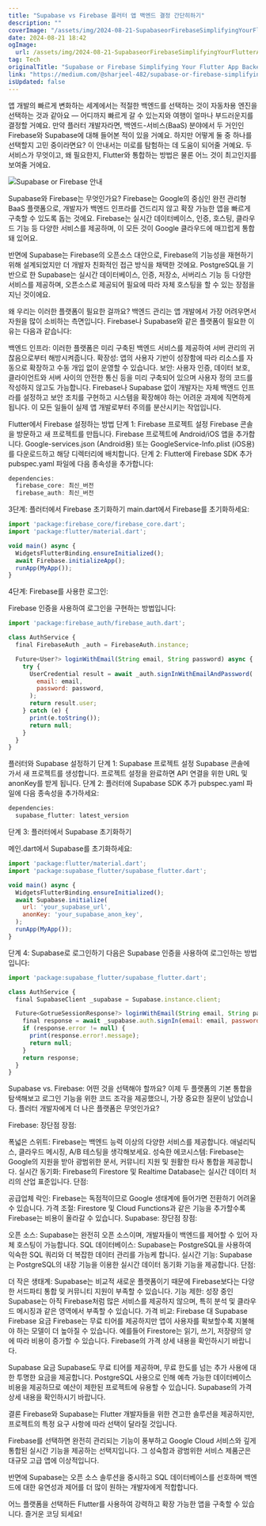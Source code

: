 ```yaml
---
title: "Supabase vs Firebase 플러터 앱 백엔드 결정 간단히하기"
description: ""
coverImage: "/assets/img/2024-08-21-SupabaseorFirebaseSimplifyingYourFlutterAppBackendDecision_0.png"
date: 2024-08-21 18:42
ogImage: 
  url: /assets/img/2024-08-21-SupabaseorFirebaseSimplifyingYourFlutterAppBackendDecision_0.png
tag: Tech
originalTitle: "Supabase or Firebase Simplifying Your Flutter App Backend Decision"
link: "https://medium.com/@sharjeel-482/supabase-or-firebase-simplifying-your-flutter-app-backend-decision-abbf20a86c26"
isUpdated: false
---
```



앱 개발의 빠르게 변화하는 세계에서는 적절한 백엔드를 선택하는 것이 자동차용 엔진을 선택하는 것과 같아요 — 어디까지 빠르게 갈 수 있는지와 여행이 얼마나 부드러운지를 결정할 거예요. 만약 플러터 개발자라면, 백엔드-서비스(BaaS) 분야에서 두 거인인 Firebase와 Supabase에 대해 들어본 적이 있을 거예요. 하지만 어떻게 둘 중 하나를 선택할지 고민 중이라면요? 이 안내서는 미로를 탐험하는 데 도움이 되어줄 거예요. 두 서비스가 무엇이고, 왜 필요한지, Flutter와 통합하는 방법은 물론 어느 것이 최고인지를 보여줄 거에요.

![Supabase or Firebase 안내](/assets/img/2024-08-21-SupabaseorFirebaseSimplifyingYourFlutterAppBackendDecision_0.png)

Supabase와 Firebase는 무엇인가요?
Firebase는 Google의 중심인 완전 관리형 BaaS 플랫폼으로, 개발자가 백엔드 인프라를 건드리지 않고 확장 가능한 앱을 빠르게 구축할 수 있도록 돕는 것에요. Firebase는 실시간 데이터베이스, 인증, 호스팅, 클라우드 기능 등 다양한 서비스를 제공하며, 이 모든 것이 Google 클라우드에 매끄럽게 통합돼 있어요.

반면에 Supabase는 Firebase의 오픈소스 대안으로, Firebase의 기능성을 재현하기 위해 설계되었지만 더 개발자 친화적인 접근 방식을 채택한 것에요. PostgreSQL을 기반으로 한 Supabase는 실시간 데이터베이스, 인증, 저장소, 서버리스 기능 등 다양한 서비스를 제공하며, 오픈소스로 제공되어 필요에 따라 자체 호스팅을 할 수 있는 장점을 지닌 것이에요.

<div class="content-ad"></div>

왜 우리는 이러한 플랫폼이 필요한 걸까요?
백엔드 관리는 앱 개발에서 가장 어려우면서 자원을 많이 소비하는 측면입니다. Firebase나 Supabase와 같은 플랫폼이 필요한 이유는 다음과 같습니다:

백엔드 인프라: 이러한 플랫폼은 미리 구축된 백엔드 서비스를 제공하여 서버 관리의 귀찮음으로부터 해방시켜줍니다.
확장성: 앱의 사용자 기반이 성장함에 따라 리소스를 자동으로 확장하고 수동 개입 없이 운영할 수 있습니다.
보안: 사용자 인증, 데이터 보호, 클라이언트와 서버 사이의 안전한 통신 등을 미리 구축되어 있으며 사용자 정의 코드를 작성하지 않고도 가능합니다.
Firebase나 Supabase 없이 개발자는 자체 백엔드 인프라를 설정하고 보안 조치를 구현하고 시스템을 확장해야 하는 어려운 과제에 직면하게 됩니다. 이 모든 일들이 실제 앱 개발로부터 주의를 분산시키는 작업입니다.

Flutter에서 Firebase 설정하는 방법
단계 1: Firebase 프로젝트 설정
Firebase 콘솔을 방문하고 새 프로젝트를 만듭니다.
Firebase 프로젝트에 Android/iOS 앱을 추가합니다.
Google-services.json (Android용) 또는 GoogleService-Info.plist (iOS용)를 다운로드하고 해당 디렉터리에 배치합니다.
단계 2: Flutter에 Firebase SDK 추가
pubspec.yaml 파일에 다음 종속성을 추가합니다:

```js
dependencies:
  firebase_core: 최신_버전
  firebase_auth: 최신_버전
```

<div class="content-ad"></div>

3단계: 플러터에서 Firebase 초기화하기
main.dart에서 Firebase를 초기화하세요:

```js
import 'package:firebase_core/firebase_core.dart';
import 'package:flutter/material.dart';

void main() async {
  WidgetsFlutterBinding.ensureInitialized();
  await Firebase.initializeApp();
  runApp(MyApp());
}
```

4단계: Firebase를 사용한 로그인:

Firebase 인증을 사용하여 로그인을 구현하는 방법입니다:

<div class="content-ad"></div>

```js
import 'package:firebase_auth/firebase_auth.dart';

class AuthService {
  final FirebaseAuth _auth = FirebaseAuth.instance;

  Future<User?> loginWithEmail(String email, String password) async {
    try {
      UserCredential result = await _auth.signInWithEmailAndPassword(
        email: email,
        password: password,
      );
      return result.user;
    } catch (e) {
      print(e.toString());
      return null;
    }
  }
}
```

플러터와 Supabase 설정하기
단계 1: Supabase 프로젝트 설정
Supabase 콘솔에 가서 새 프로젝트를 생성합니다.
프로젝트 설정을 완료하면 API 연결을 위한 URL 및 anonKey를 받게 됩니다.
단계 2: 플러터에 Supabase SDK 추가
pubspec.yaml 파일에 다음 종속성을 추가하세요:

```js
dependencies:
  supabase_flutter: latest_version
```

단계 3: 플러터에서 Supabase 초기화하기


<div class="content-ad"></div>

메인.dart에서 Supabase를 초기화하세요:

```js
import 'package:flutter/material.dart';
import 'package:supabase_flutter/supabase_flutter.dart';

void main() async {
  WidgetsFlutterBinding.ensureInitialized();
  await Supabase.initialize(
    url: 'your_supabase_url',
    anonKey: 'your_supabase_anon_key',
  );
  runApp(MyApp());
}
```

단계 4: Supabase로 로그인하기
다음은 Supabase 인증을 사용하여 로그인하는 방법입니다:

```js
import 'package:supabase_flutter/supabase_flutter.dart';

class AuthService {
  final SupabaseClient _supabase = Supabase.instance.client;

  Future<GotrueSessionResponse?> loginWithEmail(String email, String password) async {
    final response = await _supabase.auth.signIn(email: email, password: password);
    if (response.error != null) {
      print(response.error!.message);
      return null;
    }
    return response;
  }
}
```

<div class="content-ad"></div>

Supabase vs. Firebase: 어떤 것을 선택해야 할까요?
이제 두 플랫폼의 기본 통합을 탐색해보고 로그인 기능을 위한 코드 조각을 제공했으니, 가장 중요한 질문이 남았습니다. 플러터 개발자에게 더 나은 플랫폼은 무엇인가요?

Firebase: 장단점
장점:

폭넓은 스위트: Firebase는 백엔드 능력 이상의 다양한 서비스를 제공합니다. 애널리틱스, 클라우드 메시징, A/B 테스팅을 생각해보세요.
성숙한 에코시스템: Firebase는 Google의 지원을 받아 광범위한 문서, 커뮤니티 지원 및 원활한 타사 통합을 제공합니다.
실시간 동기화: Firebase의 Firestore 및 Realtime Database는 실시간 데이터 처리의 산업 표준입니다.
단점:

공급업체 락인: Firebase는 독점적이므로 Google 생태계에 들어가면 전환하기 어려울 수 있습니다.
가격 조절: Firestore 및 Cloud Functions과 같은 기능을 추가할수록 Firebase는 비용이 올라갈 수 있습니다.
Supabase: 장단점
장점:

<div class="content-ad"></div>

오픈 소스: Supabase는 완전히 오픈 소스이며, 개발자들이 백엔드를 제어할 수 있어 자체 호스팅이 가능합니다.
SQL 데이터베이스: Supabase는 PostgreSQL을 사용하여 익숙한 SQL 쿼리와 더 복잡한 데이터 관리를 가능케 합니다.
실시간 기능: Supabase는 PostgreSQL의 내장 기능을 이용한 실시간 데이터 동기화 기능을 제공합니다.
단점:

더 작은 생태계: Supabase는 비교적 새로운 플랫폼이기 때문에 Firebase보다는 다양한 서드파티 통합 및 커뮤니티 지원이 부족할 수 있습니다.
기능 제한: 성장 중인 Supabase는 아직 Firebase처럼 많은 서비스를 제공하지 않으며, 특히 분석 및 클라우드 메시징과 같은 영역에서 부족할 수 있습니다.
가격 비교: Firebase 대 Supabase
Firebase 요금
Firebase는 무료 티어를 제공하지만 앱이 사용자를 확보할수록 지불해야 하는 모델이 더 높아질 수 있습니다. 예를들어 Firestore는 읽기, 쓰기, 저장량의 양에 따라 비용이 증가할 수 있습니다. Firebase의 가격 상세 내용을 확인하시기 바랍니다.

Supabase 요금
Supabase도 무료 티어를 제공하며, 무료 한도를 넘는 추가 사용에 대한 투명한 요금을 제공합니다. PostgreSQL 사용으로 인해 예측 가능한 데이터베이스 비용을 제공하므로 예산이 제한된 프로젝트에 유용할 수 있습니다. Supabase의 가격 상세 내용을 확인하시기 바랍니다.

결론
Firebase와 Supabase는 Flutter 개발자들을 위한 견고한 솔루션을 제공하지만, 프로젝트의 특정 요구 사항에 따라 선택이 달라질 것입니다.

<div class="content-ad"></div>

Firebase를 선택하면 완전히 관리되는 기능이 풍부하고 Google Cloud 서비스와 깊게 통합된 실시간 기능을 제공하는 선택지입니다. 그 성숙함과 광범위한 서비스 제품군은 대규모 고급 앱에 이상적입니다.

반면에 Supabase는 오픈 소스 솔루션을 중시하고 SQL 데이터베이스를 선호하며 백엔드에 대한 유연성과 제어를 더 많이 원하는 개발자에게 적합합니다.

어느 플랫폼을 선택하든 Flutter를 사용하여 강력하고 확장 가능한 앱을 구축할 수 있습니다. 즐거운 코딩 되세요!